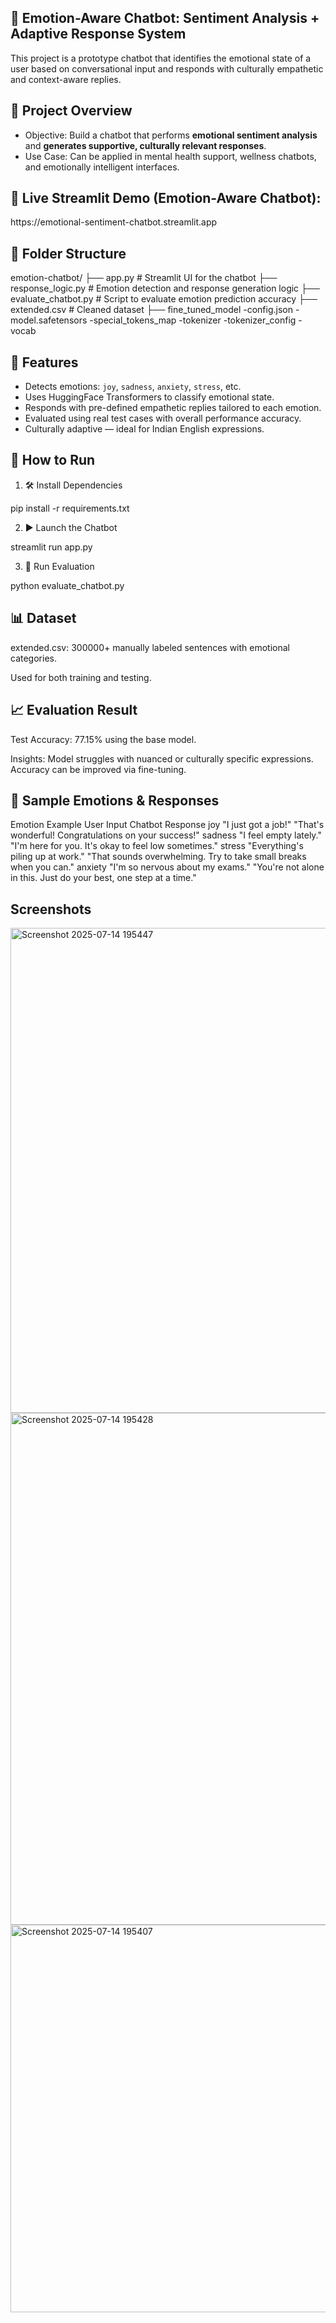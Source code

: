 <h2>🤖 Emotion-Aware Chatbot: Sentiment Analysis + Adaptive Response System</h2>

This project is a prototype chatbot that identifies the emotional state of a user based on conversational input and responds with culturally empathetic and context-aware replies.



<h2>🧠 Project Overview</h2>

- Objective: Build a chatbot that performs **emotional sentiment analysis** and **generates supportive, culturally relevant responses**.
- Use Case: Can be applied in mental health support, wellness chatbots, and emotionally intelligent interfaces.


<h2>🚀 Live Streamlit Demo (Emotion-Aware Chatbot): </h2>
https://emotional-sentiment-chatbot.streamlit.app


<h2>📂 Folder Structure</h2>

emotion-chatbot/
├── app.py # Streamlit UI for the chatbot
├── response_logic.py # Emotion detection and response generation logic
├── evaluate_chatbot.py # Script to evaluate emotion prediction accuracy
├── extended.csv # Cleaned dataset 
├── fine_tuned_model -config.json
                      -model.safetensors
                      -special_tokens_map
                      -tokenizer
                      -tokenizer_config
                      -vocab


<h2>🧪 Features</h2>

- Detects emotions: `joy`, `sadness`, `anxiety`, `stress`, etc.
- Uses HuggingFace Transformers to classify emotional state.
- Responds with pre-defined empathetic replies tailored to each emotion.
- Evaluated using real test cases with overall performance accuracy.
- Culturally adaptive — ideal for Indian English expressions.

<h2>🚀 How to Run</h2>

1. 🛠 Install Dependencies

pip install -r requirements.txt

2. ▶️ Launch the Chatbot

streamlit run app.py

3. 🧪 Run Evaluation

python evaluate_chatbot.py

<h2>📊 Dataset</h2>
extended.csv: 300000+ manually labeled sentences with emotional categories.

Used for both training and testing.

<h2>📈 Evaluation Result</h2>
Test Accuracy: 77.15% using the base model.

Insights: Model struggles with nuanced or culturally specific expressions. Accuracy can be improved via fine-tuning.

<h2>💬 Sample Emotions & Responses</h2>

Emotion	                                 Example User Input	                                                              Chatbot Response
joy	                                   "I just got a job!"	                                                              "That's wonderful! Congratulations on your success!"
sadness	                               "I feel empty lately."	                                                            "I'm here for you. It's okay to feel low sometimes."
stress	                               "Everything's piling up at work."	                                                "That sounds overwhelming. Try to take small breaks when you can."
anxiety	                               "I'm so nervous about my exams."	                                                  "You're not alone in this. Just do your best, one step at a time."

<h2>Screenshots</h2>

<img width="1202" height="776" alt="Screenshot 2025-07-14 195447" src="https://github.com/user-attachments/assets/e48e489d-5408-4e83-9630-0b4575bf4d5f" />
<img width="1240" height="819" alt="Screenshot 2025-07-14 195428" src="https://github.com/user-attachments/assets/17baba47-5e7d-4402-9423-aa6b0dc70fcb" />
<img width="1179" height="620" alt="Screenshot 2025-07-14 195407" src="https://github.com/user-attachments/assets/bd90ce8e-6abf-4e9a-ba87-1489125b6000" />

